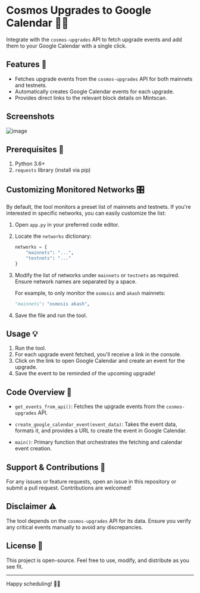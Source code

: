 # Cosmos Upgrades to Google Calendar 🌌📅

Integrate with the `cosmos-upgrades` API to fetch upgrade events and add them to your Google Calendar with a single click.

## Features 🚀

- Fetches upgrade events from the `cosmos-upgrades` API for both mainnets and testnets.
- Automatically creates Google Calendar events for each upgrade.
- Provides direct links to the relevant block details on Mintscan.

## Screenshots

![image](https://github.com/DefiantLabs/cosmos-upgrades/assets/807940/b8b2082b-ae18-4876-ab78-a79d0d9eddf9)


## Prerequisites 📜

1. Python 3.6+
2. `requests` library (install via pip)

## Customizing Monitored Networks 🎛️

By default, the tool monitors a preset list of mainnets and testnets. If you're interested in specific networks, you can easily customize the list:

1. Open `app.py` in your preferred code editor.

2. Locate the `networks` dictionary:

    ```python
    networks = {
        "mainnets": "...",
        "testnets": "..."
    }
    ```

3. Modify the list of networks under `mainnets` or `testnets` as required. Ensure network names are separated by a space.

   For example, to only monitor the `osmosis` and `akash` mainnets:

   ```python
   "mainnets": "osmosis akash",
   ```

4. Save the file and run the tool.

## Usage 💡

1. Run the tool.
2. For each upgrade event fetched, you'll receive a link in the console.
3. Click on the link to open Google Calendar and create an event for the upgrade.
4. Save the event to be reminded of the upcoming upgrade!

## Code Overview 🧠

- `get_events_from_api()`: Fetches the upgrade events from the `cosmos-upgrades` API.
  
- `create_google_calendar_event(event_data)`: Takes the event data, formats it, and provides a URL to create the event in Google Calendar.
  
- `main()`: Primary function that orchestrates the fetching and calendar event creation.

## Support & Contributions 🤝

For any issues or feature requests, open an issue in this repository or submit a pull request. Contributions are welcomed!

## Disclaimer ⚠️

The tool depends on the `cosmos-upgrades` API for its data. Ensure you verify any critical events manually to avoid any discrepancies.

## License 📄

This project is open-source. Feel free to use, modify, and distribute as you see fit.

---

Happy scheduling! 🌌🎉
